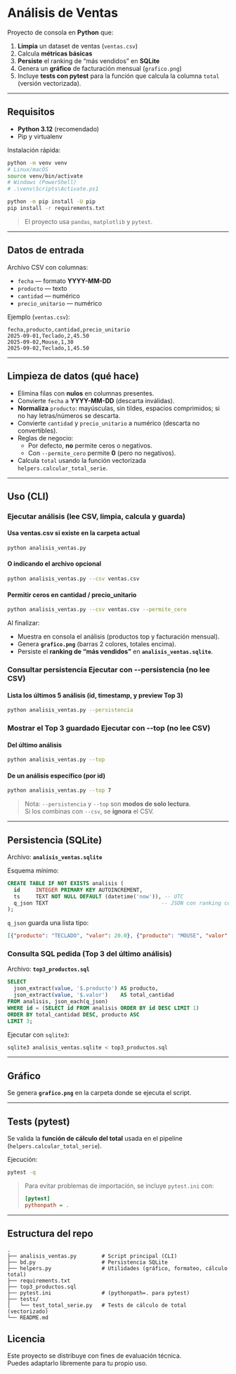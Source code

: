 # Análisis de Ventas

Proyecto de consola en **Python** que:

1) **Limpia** un dataset de ventas (`ventas.csv`)  
2) Calcula **métricas básicas**  
3) **Persiste** el ranking de “más vendidos” en **SQLite**  
4) Genera un **gráfico** de facturación mensual (`grafico.png`)  
5) Incluye **tests con pytest** para la función que calcula la columna `total` (versión vectorizada).

---

## Requisitos

- **Python 3.12** (recomendado)
- Pip y virtualenv

Instalación rápida:

```bash
python -m venv venv
# Linux/macOS
source venv/bin/activate
# Windows (PowerShell)
# .\venv\Scripts\Activate.ps1

python -m pip install -U pip
pip install -r requirements.txt
```

> El proyecto usa `pandas`, `matplotlib` y `pytest`.

---

## Datos de entrada

Archivo CSV con columnas:
- `fecha` — formato **YYYY-MM-DD**
- `producto` — texto
- `cantidad` — numérico
- `precio_unitario` — numérico

Ejemplo (`ventas.csv`):
```csv
fecha,producto,cantidad,precio_unitario
2025-09-01,Teclado,2,45.50
2025-09-02,Mouse,1,30
2025-09-02,Teclado,1,45.50
```

---

## Limpieza de datos (qué hace)

- Elimina filas con **nulos** en columnas presentes.
- Convierte `fecha` a **YYYY-MM-DD** (descarta inválidas).
- **Normaliza** `producto`: mayúsculas, sin tildes, espacios comprimidos; si no hay letras/números se descarta.
- Convierte `cantidad` y `precio_unitario` a numérico (descarta no convertibles).
- Reglas de negocio:
  - Por defecto, **no** permite ceros o negativos.
  - Con `--permite_cero` permite **0** (pero no negativos).
- Calcula `total` usando la función vectorizada `helpers.calcular_total_serie`.

---

## Uso (CLI)

### Ejecutar análisis (lee CSV, limpia, calcula y guarda)
#### Usa ventas.csv si existe en la carpeta actual
```bash
python analisis_ventas.py
```
#### O indicando el archivo opcional
```bash
python analisis_ventas.py --csv ventas.csv
```

#### Permitir ceros en cantidad / precio_unitario
```bash
python analisis_ventas.py --csv ventas.csv --permite_cero

```

Al finalizar:
- Muestra en consola el análisis (productos top y facturación mensual).
- Genera **`grafico.png`** (barras 2 colores, totales encima).
- Persiste el **ranking de “más vendidos”** en **`analisis_ventas.sqlite`**.

### Consultar persistencia Ejecutar con --persistencia (no lee CSV)
#### Lista los últimos 5 análisis (id, timestamp, y preview Top 3)
```bash
python analisis_ventas.py --persistencia
```

### Mostrar el Top 3 guardado Ejecutar con --top (no lee CSV)
#### Del último análisis
```bash
python analisis_ventas.py --top
```
#### De un análisis específico (por id)
```bash
python analisis_ventas.py --top 7
```

> Nota: `--persistencia` y `--top` son **modos de solo lectura**.  
> Si los combinas con `--csv`, se **ignora** el CSV.

---

## Persistencia (SQLite)

Archivo: **`analisis_ventas.sqlite`**

Esquema mínimo:
```sql
CREATE TABLE IF NOT EXISTS analisis (
  id     INTEGER PRIMARY KEY AUTOINCREMENT,
  ts     TEXT NOT NULL DEFAULT (datetime('now')), -- UTC
  q_json TEXT                                    -- JSON con ranking completo
);
```

`q_json` guarda una lista tipo:
```json
[{"producto": "TECLADO", "valor": 20.0}, {"producto": "MOUSE", "valor": 15.0}]
```

### Consulta SQL pedida (Top 3 del último análisis)
Archivo: **`top3_productos.sql`**
```sql
SELECT
  json_extract(value, '$.producto') AS producto,
  json_extract(value, '$.valor')    AS total_cantidad
FROM analisis, json_each(q_json)
WHERE id = (SELECT id FROM analisis ORDER BY id DESC LIMIT 1)
ORDER BY total_cantidad DESC, producto ASC
LIMIT 3;
```
Ejecutar con `sqlite3`:
```bash
sqlite3 analisis_ventas.sqlite < top3_productos.sql
```

---

## Gráfico

Se genera **`grafico.png`** en la carpeta donde se ejecuta el script.

---

## Tests (pytest)

Se valida la **función de cálculo del total** usada en el pipeline (`helpers.calcular_total_serie`).

Ejecución:
```bash
pytest -q
```

> Para evitar problemas de importación, se incluye `pytest.ini` con:
> ```ini
> [pytest]
> pythonpath = .
> ```

---

## Estructura del repo

```
.
├── analisis_ventas.py        # Script principal (CLI)
├── bd.py                     # Persistencia SQLite
├── helpers.py                # Utilidades (gráfico, formateo, cálculo total)
├── requirements.txt
├── top3_productos.sql
├── pytest.ini                # (pythonpath=. para pytest)
├── tests/
│   └── test_total_serie.py   # Tests de cálculo de total (vectorizado)
└── README.md
```



## Licencia

Este proyecto se distribuye con fines de evaluación técnica.  
Puedes adaptarlo libremente para tu propio uso.

